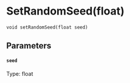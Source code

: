 # SetRandomSeed(float)

```
void setRandomSeed(float seed)
```

## Parameters

#### `seed`
Type: float

